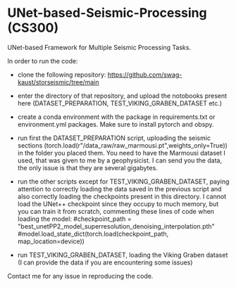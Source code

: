 # UNet-based-Seismic-Processing (CS300)
UNet-based Framework for Multiple Seismic Processing Tasks.

In order to run the code:

- clone the following repository: https://github.com/swag-kaust/storseismic/tree/main

- enter the directory of that repository, and upload the notobooks present here (DATASET_PREPARATION, TEST_VIKING_GRABEN_DATASET etc.)

- create a conda environment with the package in requirements.txt or environment.yml packages. Make sure to install pytorch and obspy.

- run first the DATASET_PREPARATION script, uploading the seismic sections (torch.load(r"/data_raw/raw_marmousi.pt",weights_only=True)) in the folder you placed them. You need to have the Marmousi dataset I used, that was given to me by a geophysicist. I can send you the data, the only issue is that they are several gigabytes.

- run the other scripts except for TEST_VIKING_GRABEN_DATASET, paying attention to correctly loading the data saved in the previous script and also correctly loading the checkpoints present in this directory. I cannot load the UNet++ checkpoint since they occupy to much memory, but you can train it from scratch, commenting these lines of code when loading the model:
#checkpoint_path = "best_unetPP2_model_superresolution_denoising_interpolation.pth"
#model.load_state_dict(torch.load(checkpoint_path, map_location=device))

- run TEST_VIKING_GRABEN_DATASET, loading the Viking Graben dataset (I can provide the data if you are encountering some issues)

Contact me for any issue in reproducing the code.
